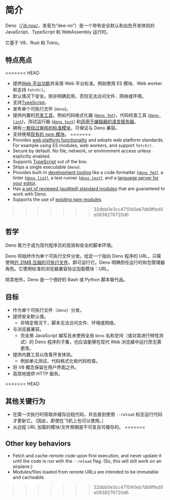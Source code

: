 # 简介

Deno（[/ˈdiːnoʊ/](http://ipa-reader.xyz/?text=%CB%88di%CB%90no%CA%8A)，发音为“dee-no”）是一个带有安全默认和出色开发体验的
JavaScript、TypeScript 和 WebAssembly 运行时。

它基于 V8、Rust 和 Tokio。

## 特点亮点

<<<<<<< HEAD
- 提供[Web 平台功能](./runtime/web_platform_apis.md)并采用 Web
  平台标准。例如使用 ES 模块、Web worker 和支持 `fetch()`。
- 默认情况下安全。除非明确启用，否则无法访问文件、网络或环境。
- 支持[TypeScript](./advanced/typescript.md)。
- 发布单个可执行文件 (`deno`)。
- 提供内置的[开发工具](./tools.md)，例如代码格式化器
  ([`deno fmt`](./tools/formatter.md))，代码检查工具
  ([`deno lint`](./tools/linter.md))，测试运行器
  ([`deno test`](./basics/testing.md))
  和[适用于编辑器的语言服务器](./getting_started/setup_your_environment.md#using-an-editoride)。
- 拥有[一套经过审核的标准模块](https://deno.land/std@$STD_VERSION)，可保证与
  Deno 兼容。
- 支持使用[现有的 npm 模块](./node.md)。
=======
- Provides [web platform functionality](./runtime/web_platform_apis.md) and
  adopts web platform standards. For example using ES modules, web workers, and
  support `fetch()`.
- Secure by default. No file, network, or environment access unless explicitly
  enabled.
- Supports [TypeScript](./advanced/typescript.md) out of the box.
- Ships a single executable (`deno`).
- Provides built-in [development tooling](./tools.md) like a code formatter
  ([`deno fmt`](./tools/formatter.md)), a linter
  ([`deno lint`](./tools/linter.md)), a test runner
  ([`deno test`](./basics/testing.md)), and a
  [language server for your editor](./getting_started/setup_your_environment.md#using-an-editoride).
- Has
  [a set of reviewed (audited) standard modules](https://deno.land/std@$STD_VERSION)
  that are guaranteed to work with Deno.
- Supports the use of [existing npm modules](./node.md)
>>>>>>> 32dbb0e3cc471040eb7db9ffed0e0938276720d6

## 哲学

Deno 致力于成为现代程序员的高效和安全的脚本环境。

Deno 将始终作为单个可执行文件分发。给定一个指向 Deno 程序的
URL，只需使用[约 31MB 压缩的可执行文件](https://github.com/denoland/deno/releases)，即可运行它。Deno
明确担任运行时和包管理器角色。它使用标准的浏览器兼容协议加载模块：URL。

除其他外，Deno 是一个很好的 Bash 或 Python 脚本替代品。

## 目标

- 作为单个可执行文件（`deno`）分发。
- 提供安全默认值。
  - 非特定情况下，脚本无法访问文件、环境或网络。
- 与浏览器兼容。
  - 完全用 JavaScript 编写且未使用全局 `Deno` 名称空间（或对其进行特性测试）的
    Deno 程序的子集，也应该能够在现代 Web 浏览器中运行而无需更改。
- 提供内置工具以改善开发体验。
  - 例如单元测试、代码格式化和代码检查。
- 将 V8 概念保留在用户界面之外。
- 高效地提供 HTTP 服务。

<<<<<<< HEAD
## 其他关键行为

- 在第一次执行时获取并缓存远程代码，并且直到使用 `--reload`
  标志运行代码才更新它。（因此，即使在飞机上也可以使用。）
- 从远程 URL 加载的模块/文件预期是不可变且可缓存的。
=======
## Other key behaviors

- Fetch and cache remote code upon first execution, and never update it until
  the code is run with the `--reload` flag. (So, this will still work on an
  airplane.)
- Modules/files loaded from remote URLs are intended to be immutable and
  cacheable.
>>>>>>> 32dbb0e3cc471040eb7db9ffed0e0938276720d6

